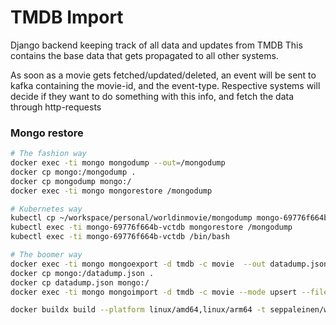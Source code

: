 # TMDB Import

Django backend keeping track of all data and updates from TMDB
This contains the base data that gets propagated to all other systems.

As soon as a movie gets fetched/updated/deleted, an event will be sent to kafka
containing the movie-id, and the event-type. Respective systems will decide if they
want to do something with this info, and fetch the data through http-requests

### Mongo restore
```bash
# The fashion way
docker exec -ti mongo mongodump --out=/mongodump
docker cp mongo:/mongodump .
docker cp mongodump mongo:/ 
docker exec -ti mongo mongorestore /mongodump

# Kubernetes way
kubectl cp ~/workspace/personal/worldinmovie/mongodump mongo-69776f664b-vctdb:/
kubectl exec -ti mongo-69776f664b-vctdb mongorestore /mongodump
kubectl exec -ti mongo-69776f664b-vctdb /bin/bash

# The boomer way
docker exec -ti mongo mongoexport -d tmdb -c movie  --out datadump.json
docker cp mongo:/datadump.json .
docker cp datadump.json mongo:/ 
docker exec -ti mongo mongoimport -d tmdb -c movie --mode upsert --file datadump.json
```


```bash
docker buildx build --platform linux/amd64,linux/arm64 -t seppaleinen/worldinmovies_tmdb:latest .
```
